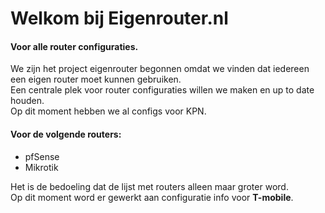 # Welkom bij Eigenrouter.nl

#### Voor alle router configuraties.  

We zijn het project eigenrouter begonnen omdat we vinden dat iedereen een eigen router moet kunnen gebruiken.  
Een centrale plek voor router configuraties willen we maken en up to date houden.  
Op dit moment hebben we al configs voor KPN.  
#### Voor de volgende routers:  
- pfSense  
- Mikrotik

Het is de bedoeling dat de lijst met routers alleen maar groter word.  
Op dit moment word er gewerkt aan configuratie info voor **T-mobile**.  
